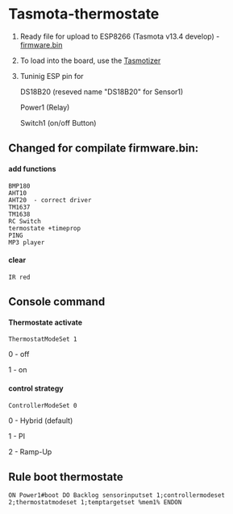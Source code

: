 # Tasmota-thermostate

1. Ready file for upload to ESP8266  (Tasmota v13.4 develop)  - [firmware.bin](https://github.com/1638NimtE/Tasmota_AHT20/blob/main/firmware.bin)
2. To load into the board, use the [Tasmotizer](https://github.com/tasmota/tasmotizer)
3. Tuninig ESP pin for

   DS18B20 (reseved name "DS18B20" for Sensor1)

   Power1 (Relay)

   Switch1 (on/off Button)
  
## Changed for compilate firmware.bin:

#### add functions
    BMP180
    AHT10
    AHT20  - correct driver
    TM1637
    TM1638
    RC Switch
    termostate +timeprop
    PING
    MP3 player

#### clear 
    IR red

## Console command

#### Thermostate activate
    ThermostatModeSet 1
0 - off

1 - on

#### control strategy
    ControllerModeSet 0
0 - Hybrid (default)

1 - PI 

2 - Ramp-Up

## Rule boot thermostate
    ON Power1#boot DO Backlog sensorinputset 1;controllermodeset 2;thermostatmodeset 1;temptargetset %mem1% ENDON
